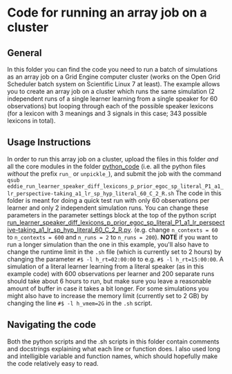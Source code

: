 # Code for running an array job on a cluster

## General
In this folder you can find the code you need to run a batch of simulations as an array job on a Grid Engine computer cluster (works on the Open Grid Scheduler batch system on Scientific Linux 7 at least). The example allows you to create an array job on a cluster which runs the same simulation (2 independent runs of a single learner learning from a single speaker for 60 observations) but looping through each of the possible speaker lexicons (for a lexicon with 3 meanings and 3 signals in this case; 343 possible lexicons in total).

## Usage Instructions
In order to run this array job on a cluster, upload the files in this folder *and* all the core modules in the folder [python_code](https://github.com/marieke-woensdregt/model_coevolution_language_mindreading/tree/master/python_code) (i.e. all the python files *without* the prefix `run_` or `unpickle_`), and submit the job with the command `qsub eddie_run_learner_speaker_diff_lexicons_p_prior_egoc_sp_literal_P1_a1_lr_perspective-taking_a1_lr_sp_hyp_literal_60_C_2_R.sh`
The code in this folder is meant for doing a quick test run with only 60 observations per learner and only 2 independent simulation runs. You can change these parameters in the parameter settings block at the top of the python script [run_learner_speaker_diff_lexicons_p_prior_egoc_sp_literal_P1_a1_lr_perspective-taking_a1_lr_sp_hyp_literal_60_C_2_R.py](https://github.com/marieke-woensdregt/model_coevolution_language_mindreading/blob/master/code_for_running_on_cluster/run_learner_speaker_diff_lexicons_p_prior_egoc_sp_literal_P1_a1_lr_perspective-taking_a1_lr_sp_hyp_literal_60_C_2_R.py). (e.g. change `n_contexts = 60` to `n_contexts = 600` and `n_runs = 2` to `n_runs = 200`). 
**NOTE** if you want to run a longer simulation than the one in this example, you'll also have to change the runtime limit in the `.sh` file (which is currently set to 2 hours) by changing the parameter `#$ -l h_rt=02:00:00` to e.g. `#$ -l h_rt=15:00:00`. A simulation of a literal learner learning from a literal speaker (as in this example code) with 600 observations per learner and 200 separate runs should take about 6 hours to run, but make sure you leave a reasonable amount of buffer in case it takes a bit longer. For some simulations you might also have to increase the memory limit (currently set to 2 GB) by changing the line `#$ -l h_vmem=2G` in the `.sh` script.


## Navigating the code
Both the python scripts and the .sh scripts in this folder contain comments and docstrings explaining what each line or function does. I also used long and intelligible variable and function names, which should hopefully make the code relatively easy to read.
